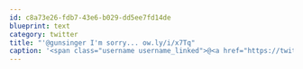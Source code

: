 ```yaml
---
id: c8a73e26-fdb7-43e6-b029-dd5ee7fd14de
blueprint: text
category: twitter
title: "'@gunsinger I'm sorry... ow.ly/i/x7Tq"
caption: '<span class="username username_linked">@<a href="https://twitter.com/gunsinger" title="Cynthia Gunsinger">gunsinger</a></span> I''m sorry... <a href="http://ow.ly/i/x7Tq" title="http://ow.ly/i/x7Tq" class="link link_untco">ow.ly/i/x7Tq</a>'
---
```

